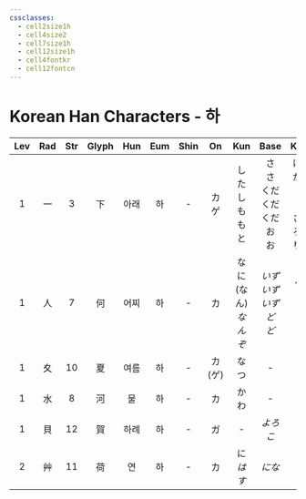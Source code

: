 ```yaml
---
cssclasses:
  - cell2size1h
  - cell4size2
  - cell7size1h
  - cell12size1h
  - cell4fontkr
  - cell12fontcn
---
```


# Korean Han Characters - 하

| Lev | Rad | Str | Glyph | Hun | Eum | Shin |    On    |         Kun         |                Base                |                 Kana                 | Simp |   Man    | Can  |   Viet   |
| :-: | :-: | :-: | :---: | :-: | :-: | :--: | :------: | :-----------------: | :--------------------------------: | :----------------------------------: | :--: | :------: | :--: | :------: |
|  1  |  一  |  3  |   下   | 아래  |  하  |  -   |  カ<br>ゲ  |   した<br>しも<br>もと    | さ<br>さ<br>くだ<br>くだ<br>くだ<br>お<br>お | げる<br>がる<br>る<br>す<br>さる<br>ろす<br>りる |  -   |   xià    | haa6 |    hạ    |
|  1  |  人  |  7  |   何   | 어찌  |  하  |  -   |    カ     | なに<br>(なん)<br>*なんぞ* |     *いず<br>いず<br>いず<br>ど<br>ど*     |      *く<br>くんぞ<br>れ<br>の<br>れ*       |  -   |    hé    | ho4  |    hà    |
|  1  |  夊  | 10  |   夏   | 여름  |  하  |  -   | カ<br>(ゲ) |         なつ          |                 -                  |                  -                   |  -   |   xià    | haa6 | hạ<br>hè |
|  1  |  水  |  8  |   河   |  물  |  하  |  -   |    カ     |         かわ          |                 -                  |                  -                   |  -   |    hé    | ho4  |    hà    |
|  1  |  貝  | 12  |   賀   | 하례  |  하  |  -   |    ガ     |          -          |               *よろこ*                |                 *ぶ*                  |  贺   |    hè    | ho6  |    hạ    |
|  2  |  艸  | 11  |   荷   |  연  |  하  |  -   |    カ     |      に<br>*はす*      |                *にな*                |                 *う*                  |  -   | hé<br>hè | ho4  |    hà    |
